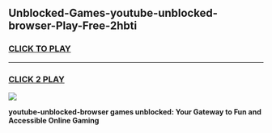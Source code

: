 
## Unblocked-Games-youtube-unblocked-browser-Play-Free-2hbti
<h3>
<a href="https://premium76.site?title=youtube-unblocked-browser&ref=23A">CLICK TO PLAY</a></h3>
<hr>

<h3>
<a href="https://premium76.site?title=youtube-unblocked-browser&ref=23A">CLICK 2 PLAY</a>
  
</h3>

<a href="https://premium76.site?title=youtube-unblocked-browser&ref=23A"><img src="https://clearcache.store/games.png"></a>


**youtube-unblocked-browser games unblocked: Your Gateway to Fun and Accessible Online Gaming**
